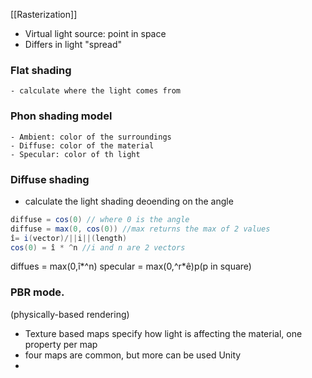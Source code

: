 [[Rasterization]]
- Virtual light source: point in space
- Differs in light "spread"


### Flat shading
	- calculate where the light comes from
### Phon shading model
	- Ambient: color of the surroundings
	- Diffuse: color of the material
	- Specular: color of th light
### Diffuse shading
- calculate the light shading deoending on the angle
```c#
diffuse = cos(0) // where 0 is the angle
diffuse = max(0, cos(0)) //max returns the max of 2 values
î= i(vector)/||i||(length)
cos(0) = î * ^n //i and n are 2 vectors
```
diffues = max(0,î*^n)
specular = max(0,^r*ê)p(p in square)

### PBR mode.
(physically-based rendering)
- Texture based maps specify how light is affecting the material, one property per map	
- four maps are common, but more can be used
Unity 
- 